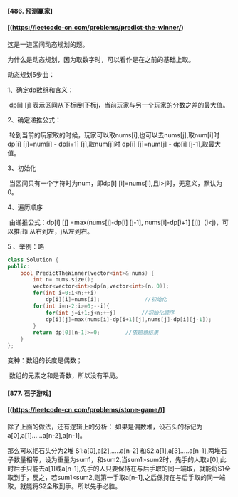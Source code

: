 #### [486. 预测赢家]

#### [(https://leetcode-cn.com/problems/predict-the-winner/)

这是一道区间动态规划的题。

为什么是动态规划，因为取数字时，可以看作是在之前的基础上取。

动态规划5步曲：

1、确定dp数组和含义：

​	dp[i] [j] 表示区间从下标i到下标j，当前玩家与另一个玩家的分数之差的最大值。

2、确定递推公式：

​	轮到当前的玩家取的时候，玩家可以取nums[i],也可以去nums[j],取num[i]时 dp[i] [j]=num[i] - dp[i+1] [j],取num[j]时 dp[i] [j]=num[j] - dp[i] [j-1],取最大值。

3、初始化

​	当区间只有一个字符时为num，即dp[i] [i]=nums[i],且i>j时，无意义，默认为0。

4、遍历顺序

​	由递推公式：dp[i] [j] =max(nums[j]-dp[i] [j-1], nums[i]-dp[i+1] [j])（i<j)，可以推出i 从右到左，j从左到右。

5 、举例：略

```cpp
class Solution {
public:
    bool PredictTheWinner(vector<int>& nums) {
        int n= nums.size();
        vector<vector<int>>dp(n,vector<int>(n，0));
        for(int i=0;i<n;++i)
            dp[i][i]=nums[i];              //初始化
        for(int i=n-2;i>=0;--i){ 
            for(int j=i+1;j<n;++j)        //初始化顺序
            dp[i][j]=max(nums[i]-dp[i+1][j],nums[j]-dp[i][j-1]);
        }
        return dp[0][n-1]>=0;        //依题意结果
    }
};
```



变种：数组的长度是偶数；

​			数组的元素之和是奇数，所以没有平局。

#### [877. 石子游戏]

#### [(https://leetcode-cn.com/problems/stone-game/)]

除了上面的做法，还有逻辑上的分析：
如果是偶数堆，设石头的标记为a[0],a[1]......a[n-2],a[n-1]。

那么可以把石头分为2堆 S1:a[0],a[2],.....a[n-2] 和S2:a[1],a[3].....a[n-1],两堆石子数量相等，设为重量为sum1，和sum2,当sum1>sum2时，先手的人取a[0],此时后手只能去a[1]或a[n-1],先手的人只要保持在与后手取的同一端取，就能将S1全取到手，反之，若sum1<sum2,则第一手取a[n-1],之后保持在与后手取的同一端取，就能将S2全取到手。所以先手必胜。

